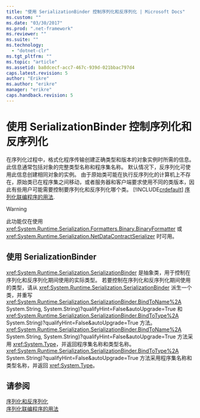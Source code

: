 ```yaml
---
title: "使用 SerializationBinder 控制序列化和反序列化 | Microsoft Docs"
ms.custom: ""
ms.date: "03/30/2017"
ms.prod: ".net-framework"
ms.reviewer: ""
ms.suite: ""
ms.technology: 
  - "dotnet-clr"
ms.tgt_pltfrm: ""
ms.topic: "article"
ms.assetid: ba8dcecf-acc7-467c-939d-021bbac797d4
caps.latest.revision: 5
author: "Erikre"
ms.author: "erikre"
manager: "erikre"
caps.handback.revision: 5
---
```

# 使用 SerializationBinder 控制序列化和反序列化
在序列化过程中，格式化程序传输创建正确类型和版本的对象实例时所需的信息。  此信息通常包括对象的完整类型名称和程序集名称。  默认情况下，反序列化可使用此信息创建相同对象的实例。  由于原始类可能在执行反序列化的计算机上不存在，原始类已在程序集之间移动，或者服务器和客户端要求使用不同的类版本，因此有些用户可能需要控制要序列化和反序列化哪个类。  [!INCLUDE[crdefault](../../../../includes/crdefault-md.md)] [序列化联编程序的用法](../../../../docs/framework/wcf/samples/usage-of-serialization-binder.md).  
  
> [!WARNING]
>  此功能仅在使用 <xref:System.Runtime.Serialization.Formatters.Binary.BinaryFormatter> 或 <xref:System.Runtime.Serialization.NetDataContractSerializer> 时可用。  
  
## 使用 SerializationBinder  
 <xref:System.Runtime.Serialization.SerializationBinder> 是抽象类，用于控制在序列化和反序列化期间使用的实际类型。  若要控制在序列化和反序列化期间使用的类型，请从 <xref:System.Runtime.Serialization.SerializationBinder> 派生一个类，并重写 <xref:System.Runtime.Serialization.SerializationBinder.BindToName%2A> System.String, System.String)?qualifyHint=False&autoUpgrade=True 和 <xref:System.Runtime.Serialization.SerializationBinder.BindToType%2A> System.String)?qualifyHint=False&autoUpgrade=True 方法。  <xref:System.Runtime.Serialization.SerializationBinder.BindToName%2A> System.String, System.String)?qualifyHint=False&autoUpgrade=True 方法采用 <xref:System.Type>，并返回程序集名称和类型名称。  <xref:System.Runtime.Serialization.SerializationBinder.BindToType%2A> System.String)?qualifyHint=False&autoUpgrade=True 方法采用程序集名称和类型名称，并返回 <xref:System.Type>。  
  
## 请参阅  
 [序列化和反序列化](../../../../docs/framework/wcf/feature-details/serialization-and-deserialization.md)   
 [序列化联编程序的用法](../../../../docs/framework/wcf/samples/usage-of-serialization-binder.md)